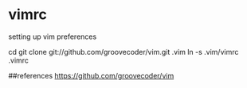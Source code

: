 # vimrc
setting up vim preferences

cd
git clone git://github.com/groovecoder/vim.git .vim
ln -s .vim/vimrc .vimrc


##references
https://github.com/groovecoder/vim

